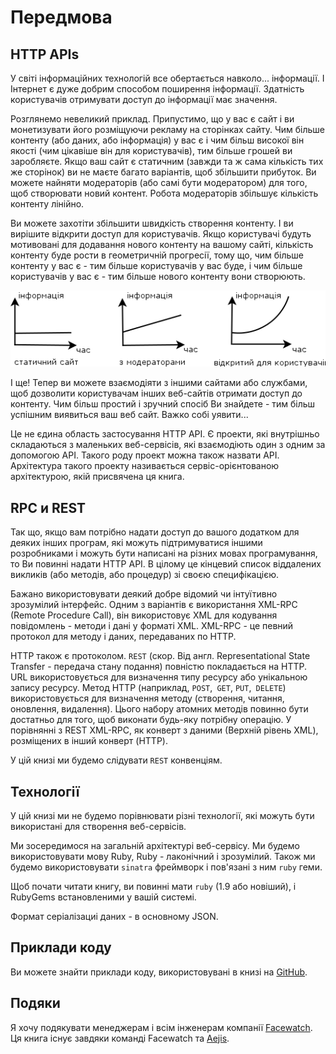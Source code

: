 Передмова
=========

## <a name="http-apis"></a>HTTP APIs

У світі інформаційних технологій все обертається навколо... інформації. І Інтернет є дуже добрим способом поширення інформації. Здатність користувачів отримувати доступ до інформації має значення.

Розглянемо невеликий приклад. Припустимо, що у вас є сайт і ви монетизувати його розміщуючи рекламу на сторінках сайту. Чим більше контенту (або даних, або інформація) у вас є і чим більш високої він якості (чим цікавіше він для користувачів), тим більше грошей ви заробляєте. Якщо ваш сайт є статичним (завжди та ж сама кількість тих же сторінок) ви не маєте багато варіантів, щоб збільшити прибуток. Ви можете найняти модераторів (або самі бути модератором) для того, щоб створювати новий контент. Робота модераторів збільшує кількість контенту лінійно.

Ви можете захотіти збільшити швидкість створення контенту. І ви вирішите відкрити доступ для користувачів. Якщо користувачі будуть мотивовані для додавання нового контенту на вашому сайті, кількість контенту буде рости в геометричній прогресії, тому що, чим більше контенту у вас є - тим більше користувачів у вас буде, і чим більше користувачів у вас є - тим більше нового контенту вони створюють.

![](../static/images/content_vs_time_uk.png)

І ще! Тепер ви можете взаємодіяти з іншими сайтами або службами, щоб дозволити користувачам інших веб-сайтів отримати доступ до контенту. Чим більш простий і зручний спосіб Ви знайдете - тим більш успішним виявиться ваш веб сайт. Важко собі уявити...

Це не єдина область застосування HTTP API. Є проекти, які внутрішньо складаються з маленьких веб-сервісів, які взаємодіють один з одним за допомогою API. Такого роду проект можна також назвати API. Архітектура такого проекту називається сервіс-орієнтованою архітектурою, якій присвячена ця книга.

## <a name="rpc-vs-rest"></a>RPC и REST

Так що, якщо вам потрібно надати доступ до вашого додатком для деяких інших програм, які можуть підтримуватися іншими розробниками і можуть бути написані на різних мовах програмування, то Ви повинні надати HTTP API. В цілому це кінцевий список віддалених викликів (або методів, або процедур) зі своєю специфікацією.

Бажано використовувати деякий добре відомий чи інтуїтивно зрозумілий інтерфейс. Одним з варіантів є використання XML-RPC (Remote Procedure Call), він використовує XML для кодування повідомлень - методи і дані у форматі XML. XML-RPC - це певний протокол для методу і даних, передаваних по HTTP.

HTTP також є протоколом. `REST` (скор. Від англ. Representational State Transfer - передача стану подання) повністю покладається на HTTP. URL використовується для визначення типу ресурсу або унікальною запису ресурсу. Метод HTTP (наприклад, `POST`,` GET`, `PUT`,` DELETE`) використовується для визначення методу (створення, читання, оновлення, видалення). Цього набору атомних методів повинно бути достатньо для того, щоб виконати будь-яку потрібну операцію. У порівнянні з REST XML-RPC, як конверт з даними (Верхній рівень XML), розміщених в інший конверт (HTTP).

У цій книзі ми будемо слідувати `REST` конвенціям.

## <a name="technologies"></a>Технології

У цій книзі ми не будемо порівнювати різні технології, які можуть бути використані для створення веб-сервісів.

Ми зосередимося на загальній архітектурі веб-сервісу. Ми будемо використовувати мову Ruby, Ruby - лаконічний і зрозумілий. Також ми будемо використовувати `sinatra` фреймворк і пов'язані з ним `ruby` геми.

Щоб почати читати книгу, ви повинні мати `ruby` (1.9 або новіший), і RubyGems встановленими у вашій системі.

Формат серіалізациі даних - в основному JSON.

## <a name="technologies"></a>Приклади коду

Ви можете знайти приклади коду, використовувані в книзі на [GitHub](https://github.com/shhavel/service-oriented-architecture-in-practice).

## <a name="acknowledgments"></a>Подяки

Я хочу подякувати менеджерам і всім інженерам компанії [Facewatch](https://www.facewatch.co.uk/cms/). Ця книга існує завдяки команді Facewatch та [Aejis](http://aejis.eu).
